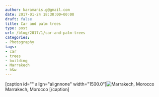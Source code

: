 ```yaml
---
author: karamanis.g@gmail.com
date: 2017-01-24 18:30:00+00:00
draft: false
title: Car and palm trees
type: post
url: /blog/2017/1/car-and-palm-trees
categories:
- Photography
tags:
- car
- trees
- building
- Marrakech
- b&w
---
```


[caption id="" align="alignnone" width="1500.0"]![ Marrakech, Morocco  ](/images/2017-01-24-20171car-and-palm-trees/20161227-DSCF4048.jpg)
 Marrakech, Morocco [/caption]
